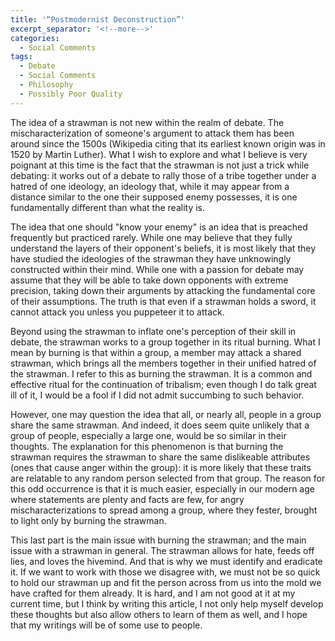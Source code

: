 ```yaml
---
title: '“Postmodernist Deconstruction”'
excerpt_separator: '<!--more-->'
categories:
  - Social Comments
tags:
  - Debate
  - Social Comments
  - Philosophy
  - Possibly Poor Quality
---
```


<!--more-->

The idea of a strawman is not new within the realm of debate. The mischaracterization of someone's argument to attack them has been around since the 1500s (Wikipedia citing that its earliest known origin was in 1520 by Martin Luther). What I wish to explore and what I believe is very poignant at this time is the fact that the strawman is not just a trick while debating: it works out of a debate to rally those of a tribe together under a hatred of one ideology, an ideology that, while it may appear from a distance similar to the one their supposed enemy possesses, it is one fundamentally different than what the reality is.

The idea that one should "know your enemy" is an idea that is preached frequently but practiced rarely. While one may believe that they fully understand the layers of their opponent's beliefs, it is most likely that they have studied the ideologies of the strawman they have unknowingly constructed within their mind. While one with a passion for debate may assume that they will be able to take down opponents with extreme precision, taking down their arguments by attacking the fundamental core of their assumptions. The truth is that even if a strawman holds a sword, it cannot attack you unless you puppeteer it to attack.

Beyond using the strawman to inflate one's perception of their skill in debate, the strawman works to a group together in its ritual burning. What I mean by burning is that within a group, a member may attack a shared strawman, which brings all the members together in their unified hatred of the strawman. I refer to this as burning the strawman. It is a common and effective ritual for the continuation of tribalism; even though I do talk great ill of it, I would be a fool if I did not admit succumbing to such behavior.

However, one may question the idea that all, or nearly all, people in a group share the same strawman. And indeed, it does seem quite unlikely that a group of people, especially a large one, would be so similar in their thoughts. The explanation for this phenomenon is that burning the strawman requires the strawman to share the same dislikeable attributes (ones that cause anger within the group): it is more likely that these traits are relatable to any random person selected from that group. The reason for this odd occurrence is that it is much easier, especially in our modern age where statements are plenty and facts are few, for angry mischaracterizations to spread among a group, where they fester, brought to light only by burning the strawman.

This last part is the main issue with burning the strawman; and the main issue with a strawman in general. The strawman allows for hate, feeds off lies, and loves the hivemind. And that is why we must identify and eradicate it. If we want to work with those we disagree with, we must not be so quick to hold our strawman up and fit the person across from us into the mold we have crafted for them already. It is hard, and I am not good at it at my current time, but I think by writing this article, I not only help myself develop these thoughts but also allow others to learn of them as well, and I hope that my writings will be of some use to people.
